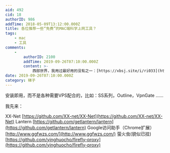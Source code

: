 ```yaml
---
aid: 492
cid: 18
authorID: 986
addTime: 2018-05-09T13:12:00.000Z
title: 各位推荐一些“免费”的MAC端科学上网工具？
tags:
    - mac
    - 工具
comments:
    -
        authorID: 2100
        addTime: 2019-09-26T07:10:00.000Z
        content: >-
            西部世界，我用过最好用的没有之一：[https://xbsj.site/i/ri033](https://xbsj.site/i/ri033)
date: 2019-09-26T07:10:00.000Z
category: 梯子
---
```


安装即用，而不是各种需要VPS配合的，比如：SS系列，Outline，VpnGate ......

我先来：

XX-Net [https://github.com/XX-net/XX-Net](https://github.com/XX-net/XX-Net) Lantern [https://github.com/getlantern/lantern](https://github.com/getlantern/lantern) Google访问助手（Chrome扩展） [http://www.ggfwzs.com/](http://www.ggfwzs.com/) 萤火虫(貌似已挂) [https://github.com/yinghuocho/firefly-proxy](https://github.com/yinghuocho/firefly-proxy)
